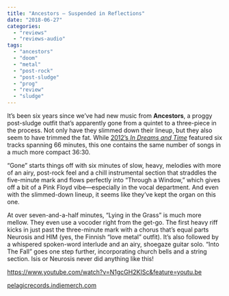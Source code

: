 ```yaml
---
title: "Ancestors – Suspended in Reflections"
date: "2018-06-27"
categories: 
  - "reviews"
  - "reviews-audio"
tags: 
  - "ancestors"
  - "doom"
  - "metal"
  - "post-rock"
  - "post-sludge"
  - "prog"
  - "review"
  - "sludge"
---
```


It’s been six years since we’ve had new music from **Ancestors**, a proggy post-sludge outfit that’s apparently gone from a quintet to a three-piece in the process. Not only have they slimmed down their lineup, but they also seem to have trimmed the fat. While [2012’s _In Dreams and Time_](https://hellbound.ca/2012/07/ancestors-in-dreams-and-time/) featured six tracks spanning 66 minutes, this one contains the same number of songs in a much more compact 36:30.

“Gone” starts things off with six minutes of slow, heavy, melodies with more of an airy, post-rock feel and a chill instrumental section that straddles the five-minute mark and flows perfectly into “Through a Window,” which gives off a bit of a Pink Floyd vibe—especially in the vocal department. And even with the slimmed-down lineup, it seems like they’ve kept the organ on this one.

At over seven-and-a-half minutes, “Lying in the Grass” is much more mellow. They even use a vocoder right from the get-go. The first heavy riff kicks in just past the three-minute mark with a chorus that’s equal parts Neurosis and HIM (yes, the Finnish “love metal” outfit). It’s also followed by a whispered spoken-word interlude and an airy, shoegaze guitar solo. “Into The Fall” goes one step further, incorporating church bells and a string section. Isis or Neurosis never did anything like this!

https://www.youtube.com/watch?v=N1gcGH2KISc&feature=youtu.be

[pelagicrecords.indiemerch.com](https://pelagicrecords.indiemerch.com/grouping/1472)
